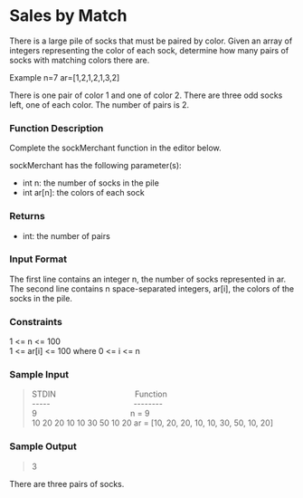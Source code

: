 # Sales by Match

There is a large pile of socks that must be paired by color. Given an array of integers representing the color of each sock, determine how many pairs of socks with matching colors there are.

Example
n=7
ar=[1,2,1,2,1,3,2]

There is one pair of color 1 and one of color 2. There are three odd socks left, one of each color. The number of pairs is 2.

### Function Description

Complete the sockMerchant function in the editor below.

sockMerchant has the following parameter(s):

* int n: the number of socks in the pile
* int ar[n]: the colors of each sock

### Returns

* int: the number of pairs

### Input Format

The first line contains an integer n, the number of socks represented in ar.
The second line contains n space-separated integers, ar[i], the colors of the socks in the pile.

### Constraints

1 <= n <= 100<br/>
1 <= ar[i] <= 100 where 0 <= i <= n

### Sample Input

> STDIN&emsp; &emsp; &emsp; &emsp; &emsp; &emsp; &emsp; &emsp;Function<br>
  -----&emsp; &emsp; &emsp; &emsp; &emsp; &emsp; &emsp; &emsp; &nbsp;--------<br>
  9&emsp; &emsp; &emsp; &emsp; &emsp; &emsp; &emsp; &emsp; &emsp; &nbsp;n = 9<br>
  10 20 20 10 10 30 50 10 20  ar = [10, 20, 20, 10, 10, 30, 50, 10, 20]

### Sample Output

> 3

There are three pairs of socks.